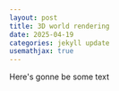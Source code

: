 ```yaml
---
layout: post
title: 3D world rendering
date: 2025-04-19
categories: jekyll update
usemathjax: true
---
```


Here's gonne be some text
